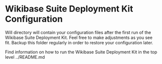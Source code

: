 # Wikibase Suite Deployment Kit Configuration

Will directory will contain your configuration files after the first run of the Wikibase Suite Deployment Kit. Feel free to make adjustments as you see fit. Backup this folder regularly in order to restore your configuration later.

Find information on how to run the Wikibase Suite Deployment Kit in the top level ../README.md
